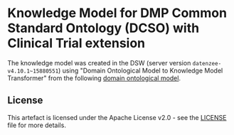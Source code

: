 # Knowledge Model for DMP Common Standard Ontology (DCSO) with Clinical Trial extension

The knowledge model was created in the DSW (server version `datenzee-v4.10.1~15880551`) using "Domain Ontological Model to Knowledge Model Transformer" from the following [domain ontological model](https://github.com/datenzee/dcso-case-study/blob/main/ct-dcso/ontology/ct-dcso.ttl).

## License

This artefact is licensed under the Apache License v2.0 - see the [LICENSE](LICENSE) file for more details.

